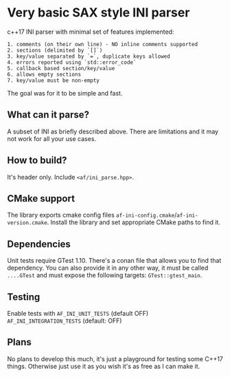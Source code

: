 # Very basic SAX style INI parser

c++17 INI parser with minimal set of features implemented:

    1. comments (on their own line) - NO inline comments supported
    2. sections (delimited by `[]`)
    3. key/value separated by `=`, duplicate keys allowed
    4. errors reported using `std::error_code`
    5. callback based section/key/value
    6. allows empty sections
    7. key/value must be non-empty

The goal was for it to be simple and fast.

## What can it parse?

A subset of INI as briefly described above.
There are limitations and it may not work for all your use cases.

## How to build?

It's header only.
Include `<af/ini_parse.hpp>`.

## CMake support

The library exports cmake config files `af-ini-config.cmake`/`af-ini-version.cmake`.
Install the library and set appropriate CMake paths to find it.

## Dependencies

Unit tests require GTest 1.10.
There's a conan file that allows you to find that dependency.
You can also provide it in any other way, it must be called `....GTest` and must expose the following targets: `GTest::gtest_main`.

## Testing

Enable tests with `AF_INI_UNIT_TESTS` (default OFF) `AF_INI_INTEGRATION_TESTS` (default: OFF)

## Plans

No plans to develop this much, it's just a playground for testing some C++17 things.
Otherwise just use it as you wish it's as free as I can make it.
